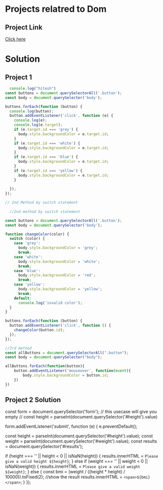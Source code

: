# Projects relatred to Dom

## Project Link
[Click here](https://stackblitz.com/edit/dom-project-chaiaurcode?file=index.html)

# Solution

## Project 1
 
````` Javascript
  console.log("hitesh")
const buttons = document.querySelectorAll('.button');
const body = document.querySelector('body');

buttons.forEach(function (button) {
  console.log(button);
  button.addEventListener('click', function (e) {
    console.log(e);
    console.log(e.target);
    if (e.target.id === 'grey') {
      body.style.backgroundColor = e.target.id;
    }
    if (e.target.id === 'white') {
      body.style.backgroundColor = e.target.id;
    }
    if (e.target.id === 'blue') {
      body.style.backgroundColor = e.target.id;
    }
    if (e.target.id === 'yellow') {
      body.style.backgroundColor = e.target.id;
    }
    
  });
});

// 2nd Method by switch statement
  
  //2nd method by switch statement

const buttons = document.querySelectorAll('.button');
const body = document.querySelector('body');

function changeColor(color) {
  switch (color) {
    case 'grey':
      body.style.backgroundColor = 'grey';
      break;
    case 'white':
      body.style.backgroundColor = 'white';
      break;
    case 'blue':
      body.style.backgroundColor = 'red';
      break;
    case 'yellow':
      body.style.backgroundColor = 'yellow';
      break;
    default:
      console.log('invalid color');
  }
}

buttons.forEach(function (button) {
  button.addEventListener('click', function () {
    changeColor(button.id);
  });
});

//3rd method
const allButtons = document.querySelectorAll(".button");
const body = document.querySelector("body");

allButtons.forEach(function(button){
    button.addEventListener('mouseover', function(event){
        body.style.backgroundColor = button.id;
    })
})

 ````````````
## Project 2 Solution

 const form = document.querySelector('form');
// this usecase will give you empty
// const height = parseInt(document.querySelector('#height').value)

form.addEventListener('submit', function (e) {
  e.preventDefault();

  const height = parseInt(document.querySelector('#height').value);
  const weight = parseInt(document.querySelector('#weight').value);
  const results = document.querySelector('#results');

  if (height === '' || height < 0 || isNaN(height)) {
    results.innerHTML = `Please give a valid height ${height}`;
  } else if (weight === '' || weight < 0 || isNaN(weight)) {
    results.innerHTML = `Please give a valid weight ${weight}`;
  } else {
    const bmi = (weight / ((height * height) / 10000)).toFixed(2);
    //show the result
    results.innerHTML = `<span>${bmi}</span>`;
  }
});

